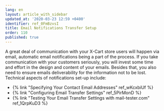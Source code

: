 ```yaml
---
lang: en
layout: article_with_sidebar
updated_at: '2020-03-23 12:59 +0400'
identifier: ref_0FmBzvsI
title: Email Notifications Transfer Setup
order: 110
published: true
---
```

A great deal of communication with your X-Cart store users will happen via email, automatic email notifications being a part of the process. If you take communication with your customers seriously, you will invest some time and effort in the design and content of your emails. Besides that, you also need to ensure emails deliverability for the information not to be lost. Technical aspects of notifications set-up include:
*  {% link "Specifying Your Contact Email Addresses" ref_wKcxbiUf %}
*  {% link "Configuring Email Transfer Settings" ref_5PirMonD %}
*  {% link "Testing Your Email Transfer Settings with mail-tester.com" ref_1QrpKuD3 %}
